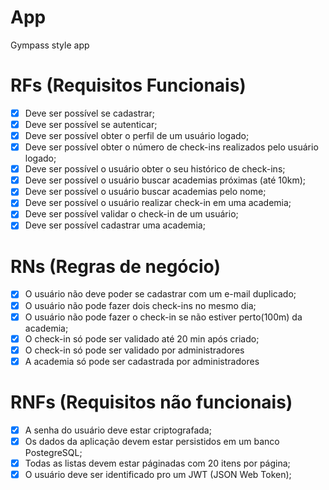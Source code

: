 # App

Gympass style app

# RFs (Requisitos Funcionais)

- [x] Deve ser possível se cadastrar;
- [x] Deve ser possível se autenticar;
- [X] Deve ser possível obter o perfil de um usuário logado;
- [X] Deve ser possível obter o número de check-ins realizados pelo usuário logado;
- [X] Deve ser possível o usuário obter o seu histórico de check-ins;
- [X] Deve ser possível o usuário buscar academias próximas (até 10km);
- [X] Deve ser possível o usuário buscar academias pelo nome;
- [X] Deve ser possível o usuário realizar check-in em uma academia;
- [X] Deve ser possível validar o check-in de um usuário;
- [X] Deve ser possível cadastrar uma academia; 

# RNs (Regras de negócio)

- [X] O usuário não deve poder se cadastrar com um e-mail duplicado;    
- [X] O usuário não pode fazer dois check-ins no mesmo dia;    
- [X] O usuário não pode fazer o check-in se não estiver perto(100m) da academia;
- [X] O check-in só pode ser validado até 20 min após criado;
- [X] O check-in só pode ser validado por administradores
- [X] A academia só pode ser cadastrada por administradores

# RNFs (Requisitos não funcionais)

- [X] A senha do usuário deve estar criptografada;
- [X] Os dados da aplicação devem estar persistidos em um banco PostegreSQL;
- [X] Todas as listas devem estar páginadas com 20 itens por página;
- [X] O usuário deve ser identificado pro um JWT (JSON Web Token);
